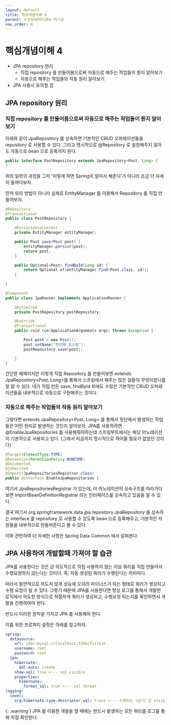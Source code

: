 ```yaml
---
layout: default
title: 핵심개념이해 4
parent: 스프링데이터JPA_백기선
nav_order: 4
---
```


# 핵심개념이해 4

- JPA repository 원리
  - 직접 repository 를 만들어봄으로써 자동으로 해주는 작업들이 뭔지 알아보기
  - 자동으로 해주는 작업들의 작동 원리 알아보기
- JPA 사용시 유의할 점 

## JPA repository 원리

### 직접 repository 를 만들어봄으로써 자동으로 해주는 작업들이 뭔지 알아보기
아래와 같이 JpaRepository 를 상속하면 기본적인 CRUD 오퍼레이션들을 repository 로 사용할 수 있다.
그리고 명시적으로 @Repository 로 설정해주지 않아도 자동으로 bean 으로 등록까지 된다.
```java
public interface PostRepository extends JpaRepository<Post, Long> {
}
```

위의 일련의 과정을 그저 '이렇게 하면 Spring이 알아서 해준다'가 아니라 조금 더 자세히 들여다보자.

먼저 위의 방법이 아니라 실제로 EntityManager 를 이용해서 Repository 를 직접 만들어보자.
```java
@Repository
@Transactional
public class PostRepository {

    @PersistenceContext
    private EntityManager entityManager;

    public Post save(Post post) {
        entityManager.persist(post);
        return post;
    }

    public Optional<Post> findById(Long id) {
        return Optional.of(entityManager.find(Post.class, id));
    }
    
}
```
```java
@Component
public class JpaRunner implements ApplicationRunner {

    @Autowired
    private PostRepository postRepository;

    @Override
    @Transactional
    public void run(ApplicationArguments args) throws Exception {

        Post post = new Post();
        post.setName("첫번째 포스팅");
        postRepository.save(post);

    }
}
```
간단한 예제이지만 이렇게 직접 Repository 를 만들어보면 extends JpaRepository<Post, Long>를 통해서 스프링에서 해주는 많은 일들이 무엇이었나를 잘 알 수 있다.
내가 직접 만든 save, findById 외에도 수많은 기본적인 CRUD 오퍼레이션들을 내부적으로 자동으로 구현해주는 것이다.

### 자동으로 해주는 작업들의 작동 원리 알아보기
그렇다면 extends JpaRepository<Post, Long> 를 통해서 뒷단에서 발생하는 작업들은 어떤 원리로 발생하는 것인지 알아보자.
JPA를 사용하려면 @EnableJpaRepositories 를 사용해줘야하는데 스프링부트에서는 해당 어노테이션이 기본적으로 사용되고 있다.
(그래서 지금까지 명시적으로 적어줄 필요가 없었던 것이다)
```java
@Target(ElementType.TYPE)
@Retention(RetentionPolicy.RUNTIME)
@Documented
@Inherited
@Import(JpaRepositoriesRegistrar.class)
public @interface EnableJpaRepositories {
```
여기서 JpaRepositoriesRegistrar 가 있는데, 이 어노테이션의 상속구조를 따라가다 보면 ImportBeanDefinitionRegistrar 라는 인터페이스를 상속하고 있음을 알 수 있다.

결국 여기서 org.springframework.data.jpa.repository.JpaRepository 를 상속하는 interface 를 repository 로 사용할 수 있도록
bean 으로 등록해주고, 기본적인 자원들을 내부적으로 만들어준다고 볼 수 있다.

이와 관련하여 더 자세한 사항은 Spring Data Common 에서 살펴본다.

## JPA 사용하여 개발할때 가져야 할 습관
JPA를 사용한다는 것은 곧 의도적으로 직접 사용하지 않는 이상 쿼리를 직접 만들어서 수행요청하지 않는다는 것이다.
즉, 자동 생성된 쿼리가 수행된다는 의미이다. 

따라서 필연적으로 의도치 않게 성능에 오히려 마이너스가 되는 형태로 쿼리가 생성되고 수행 요청이 될 수 있다.
그렇기 때문에 JPA를 사용한다면 항상 로그를 통해서 개발한 로직에서 의도한 방식으로 적절하게 쿼리가 생성되고, 수행요청 되는지를 확인하면서 개발을 진행하여야 한다.

반드시 이러한 원칙을 가지고 JPA 를 사용해야 한다.

이를 위한 프로퍼티 설정은 아래를 참고하자.
```yaml
spring:
  datasource:
    url: jdbc:mysql://localhost:3306/fistkim
    username: root
    password: root
  jpa:
    hibernate:
      ddl-auto: create
    show-sql: true <--- sql visible
    properties:
      hibernate:
        format_sql: true <--- sql format
logging:
  level:
    org.hibernate.type.descriptor.sql: trace <--- 수행되는 sql의 값 visible
```

{: .warning }
JPA 를 이용한 개발을 할 때에는 반드시 발생하는 모든 쿼리를 로그를 통해 직접 확인한다.

